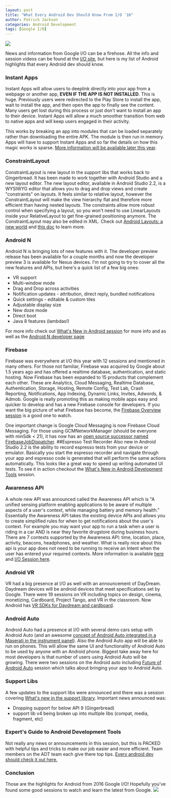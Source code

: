 ```yaml
---
layout: post
title: "What Every Android Dev Should Know From I/O '16"
author: Patrick Jackson
categories: Android Development
tags: [Google I/O]
---
```


![](https://storage.googleapis.com/fflog/IO_2016_keynote_sm.png)

News and information from Google I/O can be a firehose.  All the info and session videos can be found at the [I/O site](https://events.google.com/io2016/), but here is my list of Android highlights that every Android dev should know.<!--more-->

### Instant Apps
Instant Apps will allow users to deeplink directly into your app from a webpage or another app, __EVEN IF THE APP IS NOT INSTALLED__.  This is huge.  Previously users were redirected to the Play Store to install the app, wait to install the app, and then open the app to finally see the content.  Many users get lost during this process or just don't want to install an app to their device.  Instant Apps will allow a much smoother transition from web to native apps and will keep users engaged in their activity.  

This works by breaking an app into modules that can be loaded separately rather than downloading the entire APK.  The module is then run in memory.  Apps will have to support Instant Apps and so far the details on how this magic works is sparse.  [More information will be available later this year](https://developer.android.com/topic/instant-apps/index.html).

### ConstraintLayout

ConstraintLayout is new layout in the support libs that works back to Gingerbread.  It has been made to work together with Android Studio and a new layout editor.  The new layout editor, available in Android Studio 2.2, is a WYSIWYG editor that allows you to drag and drop views and create "constraints" on layouts.  It feels similar to relative layout, however the ConstraintLayout will make the view hierarchy flat and therefore more efficient than having nested layouts.  The constraints allow more robust control when specifying a layout, so you won't need to use LinearLayouts inside your RelativeLayout to get fine-grained positioning anymore. The ConstraintLayout may also be edited in XML.  Check out [Android Layouts: a new world](https://www.youtube.com/watch?v=sO9aX87hq9c&list=PLOU2XLYxmsILe6_eGvDN3GyiodoV3qNSC&index=88) and [this doc](http://tools.android.com/tech-docs/layout-editor) to learn more.

### Android N
Android N is bringing lots of new features with it. The developer preview release has been available for a couple months and now the developer preview 3 is available for Nexus devices. I'm not going to try to cover all the new features and APIs, but here's a quick list of a few big ones:

* VR support
* Multi-window mode
* Drag and Drop across activities
* Notification updates - attribution, direct reply, bundled notifications
* Quick settings - editable & custom tiles
* Adjustable display size
* New doze mode
* Direct boot
* Java 8 features (lambdas!)

For more info check out [What's New in Android session](https://www.youtube.com/watch?v=B08iLAtS3AQ&index=4&list=PLOU2XLYxmsILe6_eGvDN3GyiodoV3qNSC) for more info and as well as the [Android N developer page](https://developer.android.com/preview/index.html?gclid=Cj0KEQjw94-6BRDkk568hcyg3-YBEiQAnmuwklrOhBQMXmGpwd9YVAOCq5FIW8GcnZW-5FBPzOMDKnQaAqno8P8HAQ)

### Firebase
Firebase was everywhere at I/O this year with 12 sessions and mentioned in many others.  For those not familiar, Firebase was acquired by Google about 1.5 years ago and has offered a realtime database, authentication, and static hosting.  Now Firebase has been expanded to 15 products that complement each other.  These are Analytics, Cloud Messaging, Realtime Database, Authentication, Storage, Hosting, Remote Config, Test Lab, Crash Reporting, Notifications,  App Indexing, Dynamic Links, Invites, Adwords, & Admob.  Google is really promoting this as making mobile apps easy and quicker to develop and has a new Firebase console for developers.  If you want the big picture of what Firebase has become, the [Firebase Overview session](https://www.youtube.com/watch?v=tb2GZ3Bh4p8&list=PLOU2XLYxmsILe6_eGvDN3GyiodoV3qNSC&index=32) is a good one to watch.

One important change is Google Cloud Messaging is now Firebase Cloud Messaging.  For those using GCMNetworkManager (should be everyone with minSdk < 21), it has now has an [open source successor named FirebaseJobDispatcher](https://github.com/firebase/firebase-jobdispatcher-android). 
##Espresso Test Recorder
Also new in Android Studio 2.2 is the ability to record espresso tests from your device or emulator.  Basically you start the espresso recorder and navigate through your app and espresso code is generated that will perform the same actions automatically.  This looks like a great way to speed up writing automated UI tests.  To see it in action checkout the [What's New in Android Development Tools](https://youtu.be/csaXml4xtN8?t=1349) session.

### Awareness API
A whole new API was announced called the Awareness API which is "A unified sensing platform enabling applications to be aware of multiple aspects of a user's context, while managing battery and memory health."  Essentially the Awareness API takes the existing device APIs and allows you to create simplified rules for when to get notifications about the user's context.  For example you may want your app to run a task when a user is riding in a car AND is near they favorite drugstore during business hours.  There are 7 contexts supported by the Awareness API: time, location, place, activity, beacons, headphones, and weather.  What is really nice about this api is your app does not need to be running to receive an Intent when the user has entered your required contexts.  More information is available [here](https://developers.google.com/awareness/) and [I/O Session here](https://www.youtube.com/watch?v=37ia7S4Lsv4&index=12&list=PLOU2XLYxmsILe6_eGvDN3GyiodoV3qNSC).

### Android VR
VR had a big presence at I/O as well with an announcement of DayDream. Daydream devices will be android devices that meet specifications set by Google.  There were 19 sessions on VR including topics on design, cinema, monetizing, Cardboard, Project Tango, and VR in the classroom.  Now Android has [VR SDKs for Daydream and cardboard](https://developers.google.com/vr/). 
	
### Android Auto
Android Auto had a presence at I/O with several demo cars setup with Android Auto (and an awesome [concept of Android Auto integrated in a Maserati in the instrument panel](http://www.gizmodo.com.au/2016/05/google-turned-a-maserati-into-an-android-car/)).  Also the Android Auto app will be able to run on phones.  This will allow the same UI and functionality of Android Auto to be used by anyone with an Android phone.  Biggest take away here for most developers is that number of users using Android Auto will be growing.  There were two sessions on the Android auto including [Future of Android Auto](https://www.youtube.com/watch?v=0Cv1EFhYU2M&index=28&list=PLOU2XLYxmsILe6_eGvDN3GyiodoV3qNSC) session which talks about bringing your app to Android Auto.

### Support Libs
A few updates to the support libs were announced and there was a session covering [What's new in the support library](https://www.youtube.com/watch?v=w45y_w4skKs&index=14&list=PLOU2XLYxmsILe6_eGvDN3GyiodoV3qNSC).  Important news announced was: 

* Dropping support for below API 9 (Gingerbread)
* support lib v4 being broken up into multiple libs (compat, media, fragment, etc)

### Expert's Guide to Android Development Tools
Not really any news or announcements in this session, but this is PACKED with helpful tips and tricks to make our job easier and more efficient.  Team members on the ADT team each give there top tips.  [Every android dev should check it out here.](https://www.youtube.com/watch?v=hHnTIMjd1Y8)

### Conclusion
Those are the highlights for Android from 2016 Google I/O!  Hopefully you've found some good sessions to watch and learn the latest from Google.
![](https://storage.googleapis.com/fflog/IO_2016_logo.png)
